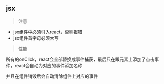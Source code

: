 ## jsx

> 注意

* jsx组件中必须引入react，否则报错
* jsx组件首字母必须大写

> 性能

所有的onClick，react会全部替换成事件捕获，最后只在跟元素上添加了点击事件，react会自动为对应的事件添加名称

并且在组件销毁后会自动清除组件上对应的事件


